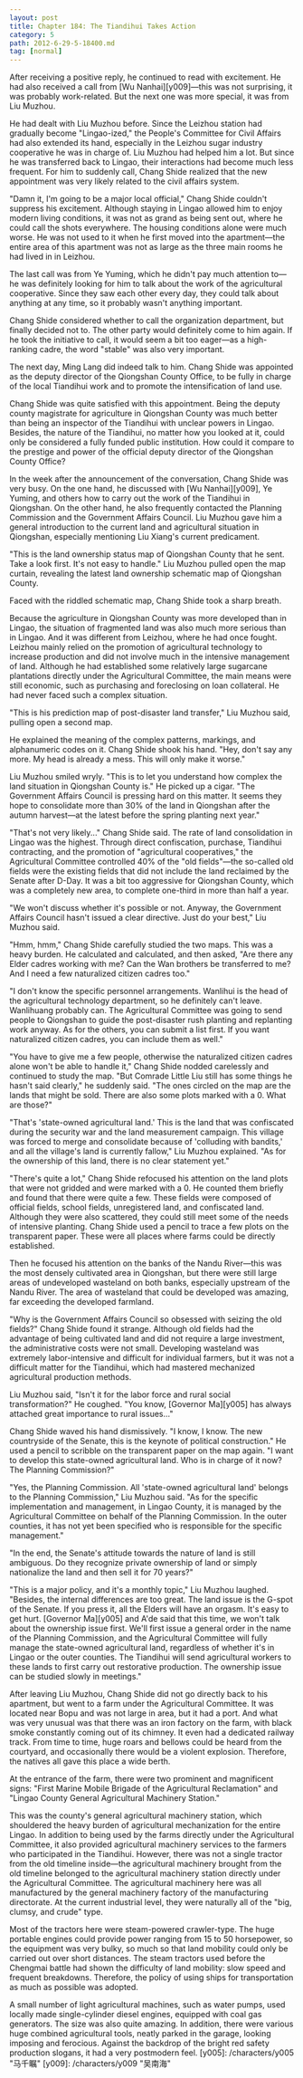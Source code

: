 ```yaml
---
layout: post
title: Chapter 184: The Tiandihui Takes Action
category: 5
path: 2012-6-29-5-18400.md
tag: [normal]
---
```


After receiving a positive reply, he continued to read with excitement. He had also received a call from [Wu Nanhai][y009]—this was not surprising, it was probably work-related. But the next one was more special, it was from Liu Muzhou.

He had dealt with Liu Muzhou before. Since the Leizhou station had gradually become "Lingao-ized," the People's Committee for Civil Affairs had also extended its hand, especially in the Leizhou sugar industry cooperative he was in charge of. Liu Muzhou had helped him a lot. But since he was transferred back to Lingao, their interactions had become much less frequent. For him to suddenly call, Chang Shide realized that the new appointment was very likely related to the civil affairs system.

"Damn it, I'm going to be a major local official," Chang Shide couldn't suppress his excitement. Although staying in Lingao allowed him to enjoy modern living conditions, it was not as grand as being sent out, where he could call the shots everywhere. The housing conditions alone were much worse. He was not used to it when he first moved into the apartment—the entire area of this apartment was not as large as the three main rooms he had lived in in Leizhou.

The last call was from Ye Yuming, which he didn't pay much attention to—he was definitely looking for him to talk about the work of the agricultural cooperative. Since they saw each other every day, they could talk about anything at any time, so it probably wasn't anything important.

Chang Shide considered whether to call the organization department, but finally decided not to. The other party would definitely come to him again. If he took the initiative to call, it would seem a bit too eager—as a high-ranking cadre, the word "stable" was also very important.

The next day, Ming Lang did indeed talk to him. Chang Shide was appointed as the deputy director of the Qiongshan County Office, to be fully in charge of the local Tiandihui work and to promote the intensification of land use.

Chang Shide was quite satisfied with this appointment. Being the deputy county magistrate for agriculture in Qiongshan County was much better than being an inspector of the Tiandihui with unclear powers in Lingao. Besides, the nature of the Tiandihui, no matter how you looked at it, could only be considered a fully funded public institution. How could it compare to the prestige and power of the official deputy director of the Qiongshan County Office?

In the week after the announcement of the conversation, Chang Shide was very busy. On the one hand, he discussed with [Wu Nanhai][y009], Ye Yuming, and others how to carry out the work of the Tiandihui in Qiongshan. On the other hand, he also frequently contacted the Planning Commission and the Government Affairs Council. Liu Muzhou gave him a general introduction to the current land and agricultural situation in Qiongshan, especially mentioning Liu Xiang's current predicament.

"This is the land ownership status map of Qiongshan County that he sent. Take a look first. It's not easy to handle." Liu Muzhou pulled open the map curtain, revealing the latest land ownership schematic map of Qiongshan County.

Faced with the riddled schematic map, Chang Shide took a sharp breath.

Because the agriculture in Qiongshan County was more developed than in Lingao, the situation of fragmented land was also much more serious than in Lingao. And it was different from Leizhou, where he had once fought. Leizhou mainly relied on the promotion of agricultural technology to increase production and did not involve much in the intensive management of land. Although he had established some relatively large sugarcane plantations directly under the Agricultural Committee, the main means were still economic, such as purchasing and foreclosing on loan collateral. He had never faced such a complex situation.

"This is his prediction map of post-disaster land transfer," Liu Muzhou said, pulling open a second map.

He explained the meaning of the complex patterns, markings, and alphanumeric codes on it. Chang Shide shook his hand. "Hey, don't say any more. My head is already a mess. This will only make it worse."

Liu Muzhou smiled wryly. "This is to let you understand how complex the land situation in Qiongshan County is." He picked up a cigar. "The Government Affairs Council is pressing hard on this matter. It seems they hope to consolidate more than 30% of the land in Qiongshan after the autumn harvest—at the latest before the spring planting next year."

"That's not very likely..." Chang Shide said. The rate of land consolidation in Lingao was the highest. Through direct confiscation, purchase, Tiandihui contracting, and the promotion of "agricultural cooperatives," the Agricultural Committee controlled 40% of the "old fields"—the so-called old fields were the existing fields that did not include the land reclaimed by the Senate after D-Day. It was a bit too aggressive for Qiongshan County, which was a completely new area, to complete one-third in more than half a year.

"We won't discuss whether it's possible or not. Anyway, the Government Affairs Council hasn't issued a clear directive. Just do your best," Liu Muzhou said.

"Hmm, hmm," Chang Shide carefully studied the two maps. This was a heavy burden. He calculated and calculated, and then asked, "Are there any Elder cadres working with me? Can the Wan brothers be transferred to me? And I need a few naturalized citizen cadres too."

"I don't know the specific personnel arrangements. Wanlihui is the head of the agricultural technology department, so he definitely can't leave. Wanlihuang probably can. The Agricultural Committee was going to send people to Qiongshan to guide the post-disaster rush planting and replanting work anyway. As for the others, you can submit a list first. If you want naturalized citizen cadres, you can include them as well."

"You have to give me a few people, otherwise the naturalized citizen cadres alone won't be able to handle it," Chang Shide nodded carelessly and continued to study the map. "But Comrade Little Liu still has some things he hasn't said clearly," he suddenly said. "The ones circled on the map are the lands that might be sold. There are also some plots marked with a 0. What are those?"

"That's 'state-owned agricultural land.' This is the land that was confiscated during the security war and the land measurement campaign. This village was forced to merge and consolidate because of 'colluding with bandits,' and all the village's land is currently fallow," Liu Muzhou explained. "As for the ownership of this land, there is no clear statement yet."

"There's quite a lot," Chang Shide refocused his attention on the land plots that were not gridded and were marked with a 0. He counted them briefly and found that there were quite a few. These fields were composed of official fields, school fields, unregistered land, and confiscated land. Although they were also scattered, they could still meet some of the needs of intensive planting. Chang Shide used a pencil to trace a few plots on the transparent paper. These were all places where farms could be directly established.

Then he focused his attention on the banks of the Nandu River—this was the most densely cultivated area in Qiongshan, but there were still large areas of undeveloped wasteland on both banks, especially upstream of the Nandu River. The area of wasteland that could be developed was amazing, far exceeding the developed farmland.

"Why is the Government Affairs Council so obsessed with seizing the old fields?" Chang Shide found it strange. Although old fields had the advantage of being cultivated land and did not require a large investment, the administrative costs were not small. Developing wasteland was extremely labor-intensive and difficult for individual farmers, but it was not a difficult matter for the Tiandihui, which had mastered mechanized agricultural production methods.

Liu Muzhou said, "Isn't it for the labor force and rural social transformation?" He coughed. "You know, [Governor Ma][y005] has always attached great importance to rural issues..."

Chang Shide waved his hand dismissively. "I know, I know. The new countryside of the Senate, this is the keynote of political construction." He used a pencil to scribble on the transparent paper on the map again. "I want to develop this state-owned agricultural land. Who is in charge of it now? The Planning Commission?"

"Yes, the Planning Commission. All 'state-owned agricultural land' belongs to the Planning Commission," Liu Muzhou said. "As for the specific implementation and management, in Lingao County, it is managed by the Agricultural Committee on behalf of the Planning Commission. In the outer counties, it has not yet been specified who is responsible for the specific management."

"In the end, the Senate's attitude towards the nature of land is still ambiguous. Do they recognize private ownership of land or simply nationalize the land and then sell it for 70 years?"

"This is a major policy, and it's a monthly topic," Liu Muzhou laughed. "Besides, the internal differences are too great. The land issue is the G-spot of the Senate. If you press it, all the Elders will have an orgasm. It's easy to get hurt. [Governor Ma][y005] and A'de said that this time, we won't talk about the ownership issue first. We'll first issue a general order in the name of the Planning Commission, and the Agricultural Committee will fully manage the state-owned agricultural land, regardless of whether it's in Lingao or the outer counties. The Tiandihui will send agricultural workers to these lands to first carry out restorative production. The ownership issue can be studied slowly in meetings."

After leaving Liu Muzhou, Chang Shide did not go directly back to his apartment, but went to a farm under the Agricultural Committee. It was located near Bopu and was not large in area, but it had a port. And what was very unusual was that there was an iron factory on the farm, with black smoke constantly coming out of its chimney. It even had a dedicated railway track. From time to time, huge roars and bellows could be heard from the courtyard, and occasionally there would be a violent explosion. Therefore, the natives all gave this place a wide berth.

At the entrance of the farm, there were two prominent and magnificent signs: "First Marine Mobile Brigade of the Agricultural Reclamation" and "Lingao County General Agricultural Machinery Station."

This was the county's general agricultural machinery station, which shouldered the heavy burden of agricultural mechanization for the entire Lingao. In addition to being used by the farms directly under the Agricultural Committee, it also provided agricultural machinery services to the farmers who participated in the Tiandihui. However, there was not a single tractor from the old timeline inside—the agricultural machinery brought from the old timeline belonged to the agricultural machinery station directly under the Agricultural Committee. The agricultural machinery here was all manufactured by the general machinery factory of the manufacturing directorate. At the current industrial level, they were naturally all of the "big, clumsy, and crude" type.

Most of the tractors here were steam-powered crawler-type. The huge portable engines could provide power ranging from 15 to 50 horsepower, so the equipment was very bulky, so much so that land mobility could only be carried out over short distances. The steam tractors used before the Chengmai battle had shown the difficulty of land mobility: slow speed and frequent breakdowns. Therefore, the policy of using ships for transportation as much as possible was adopted.

A small number of light agricultural machines, such as water pumps, used locally made single-cylinder diesel engines, equipped with coal gas generators. The size was also quite amazing. In addition, there were various huge combined agricultural tools, neatly parked in the garage, looking imposing and ferocious. Against the backdrop of the bright red safety production slogans, it had a very postmodern feel.
[y005]: /characters/y005 "马千瞩"
[y009]: /characters/y009 "吴南海"